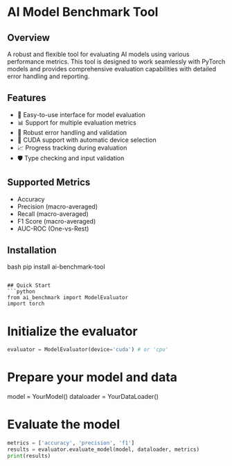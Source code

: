 # AI Model Benchmark Tool

## Overview
A robust and flexible tool for evaluating AI models using various performance metrics. This tool is designed to work seamlessly with PyTorch models and provides comprehensive evaluation capabilities with detailed error handling and reporting.

## Features
- 🚀 Easy-to-use interface for model evaluation
- 📊 Support for multiple evaluation metrics
- 💪 Robust error handling and validation
- 🔄 CUDA support with automatic device selection
- 📈 Progress tracking during evaluation
- 🛡️ Type checking and input validation

## Supported Metrics
- Accuracy
- Precision (macro-averaged)
- Recall (macro-averaged)
- F1 Score (macro-averaged)
- AUC-ROC (One-vs-Rest)

## Installation
bash
pip install ai-benchmark-tool
```

## Quick Start
```python
from ai_benchmark import ModelEvaluator
import torch
```

# Initialize the evaluator
```python
evaluator = ModelEvaluator(device='cuda') # or 'cpu'
```

# Prepare your model and data

model = YourModel()
dataloader = YourDataLoader()

# Evaluate the model
```python
metrics = ['accuracy', 'precision', 'f1']
results = evaluator.evaluate_model(model, dataloader, metrics)
print(results)
```

